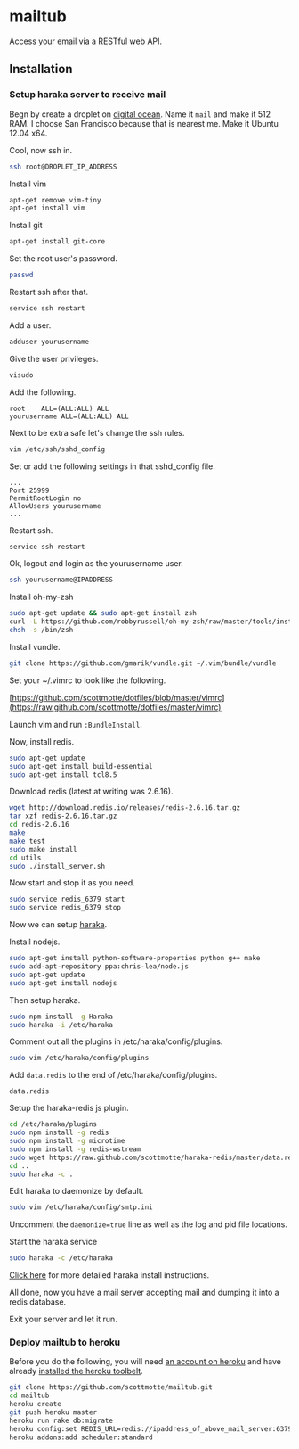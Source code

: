 # mailtub

Access your email via a RESTful web API.

## Installation

### Setup haraka server to receive mail

Begn by create a droplet on [digital ocean](https://www.digitalocean.com/droplets/new). Name it `mail` and make it 512 RAM. I choose San Francisco because that is nearest me. Make it Ubuntu 12.04 x64.

Cool, now ssh in.

```bash
ssh root@DROPLET_IP_ADDRESS
```

Install vim

```bash
apt-get remove vim-tiny
apt-get install vim
```

Install git

```bash
apt-get install git-core
```

Set the root user's password.

```bash
passwd
```

Restart ssh after that.

```bash
service ssh restart
```

Add a user.

```bash
adduser yourusername
```

Give the user privileges. 

```bash
visudo
```

Add the following.

```
root    ALL=(ALL:ALL) ALL
yourusername ALL=(ALL:ALL) ALL
```

Next to be extra safe let's change the ssh rules.

```bash
vim /etc/ssh/sshd_config
```

Set or add the following settings in that sshd_config file.

```
...
Port 25999
PermitRootLogin no
AllowUsers yourusername
...
```

Restart ssh.

```bash
service ssh restart
```

Ok, logout and login as the yourusername user.

```bash
ssh yourusername@IPADDRESS
```

Install oh-my-zsh

```bash
sudo apt-get update && sudo apt-get install zsh
curl -L https://github.com/robbyrussell/oh-my-zsh/raw/master/tools/install.sh | sh
chsh -s /bin/zsh
```

Install vundle.

```bash
git clone https://github.com/gmarik/vundle.git ~/.vim/bundle/vundle
```

Set your ~/.vimrc to look like the following.

[https://github.com/scottmotte/dotfiles/blob/master/vimrc](https://raw.github.com/scottmotte/dotfiles/master/vimrc)

Launch vim and run `:BundleInstall`.

Now, install redis.

```bash
sudo apt-get update
sudo apt-get install build-essential
sudo apt-get install tcl8.5
```

Download redis (latest at writing was 2.6.16).

```bash
wget http://download.redis.io/releases/redis-2.6.16.tar.gz
tar xzf redis-2.6.16.tar.gz
cd redis-2.6.16
make
make test
sudo make install
cd utils
sudo ./install_server.sh
```

Now start and stop it as you need.

```bash
sudo service redis_6379 start
sudo service redis_6379 stop
```

Now we can setup [haraka](http://haraka.github.io/).

Install nodejs.

```bash
sudo apt-get install python-software-properties python g++ make
sudo add-apt-repository ppa:chris-lea/node.js
sudo apt-get update
sudo apt-get install nodejs
```

Then setup haraka.

```bash
sudo npm install -g Haraka
sudo haraka -i /etc/haraka
```

Comment out all the plugins in /etc/haraka/config/plugins.

```bash
sudo vim /etc/haraka/config/plugins
```

Add `data.redis` to the end of /etc/haraka/config/plugins.

```
data.redis
```

Setup the haraka-redis js plugin.

```bash
cd /etc/haraka/plugins
sudo npm install -g redis
sudo npm install -g microtime
sudo npm install -g redis-wstream
sudo wget https://raw.github.com/scottmotte/haraka-redis/master/data.redis.js
cd ..
sudo haraka -c .
```

Edit haraka to daemonize by default.

```bash
sudo vim /etc/haraka/config/smtp.ini
```

Uncomment the `daemonize=true` line as well as the log and pid file locations.

Start the haraka service

```bash
sudo haraka -c /etc/haraka
```

[Click here](http://beingasysadmin.wordpress.com/2013/04/16/haraka-a-nodejs-based-smtp-server/) for more detailed haraka install instructions.

All done, now you have a mail server accepting mail and dumping it into a redis database.

Exit your server and let it run.

### Deploy mailtub to heroku

Before you do the following, you will need [an account on heroku](http://heroku.com) and have already [installed the heroku toolbelt](https://toolbelt.heroku.com/).

```bash
git clone https://github.com/scottmotte/mailtub.git
cd mailtub
heroku create
git push heroku master
heroku run rake db:migrate
heroku config:set REDIS_URL=redis://ipaddress_of_above_mail_server:6379
heroku addons:add scheduler:standard

```

